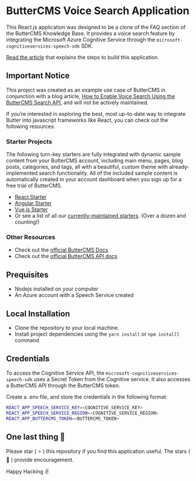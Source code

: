 # ButterCMS Voice Search Application

This React.js application was designed to be a clone of the FAQ section of the ButterCMS Knowledge Base. It provides a voice search feature by integrating the Microsoft Azure Cognitive Service through the `microsoft-cognitiveservices-speech-sdk` SDK. 

[Read the article](https://buttercms.com/blog/enable-voice-search-using-buttercms-search-api) that explains the steps to build this application.

## Important Notice
This project was created as an example use case of ButterCMS in conjunction with a blog article, [How to Enable Voice Search Using the ButterCMS Search API](https://buttercms.com/blog/enable-voice-search-using-buttercms-search-api/), and will not be actively maintained. 

If you’re interested in exploring the best, most up-to-date way to integrate Butter into javascript frameworks like React, you can check out the following resources:

### Starter Projects

The following turn-key starters are fully integrated with dynamic sample content from your ButterCMS account, including main menu, pages, blog posts, categories, and tags, all with a beautiful, custom theme with already-implemented search functionality. All of the included sample content is automatically created in your account dashboard when you sign up for a free trial of ButterCMS.
- [React Starter](https://buttercms.com/starters/react-starter-project/)
- [Angular Starter](https://buttercms.com/starters/angular-starter-project/)
- [Vue.js Starter](https://buttercms.com/starters/vuejs-starter-project/)
- Or see a list of all our [currently-maintained starters](https://buttercms.com/starters/). (Over a dozen and counting!)

### Other Resources
- Check out the [official ButterCMS Docs](https://buttercms.com/docs/)
- Check out the [official ButterCMS API docs](https://buttercms.com/docs/api/)

## Prequisites
- Nodejs installed on your computer
- An Azure account with a Speech Service created

## Local Installation
- Clone the repository to your local machine. 
- Install project dependencies using the `yarn install` or `npm installl` command. 

## Credentials 
To access the Cognitive Service API, the `microsoft-cognitiveservices-speech-sdk` uses a Secret Token from the Cognitive service. It also accesses a ButterCMS API through the ButterCMS token.

Create a .env file, and store the credentials in the following format:

```bash
REACT_APP_SPEECH_SERVICE_KEY=<COGNITIVE_SERVICE_KEY>
REACT_APP_SPEECH_SERVICE_REGION=<COGNITIVE_SERVICE_REGION>
REACT_APP_BUTTERCMS_TOKEN=<BUTTERCMS_TOKEN>
```

## One last thing 🤫

Please star ( ⭐️ ) this repository if you find this application useful. The stars ( 🌟 ) provide encouragement.

Happy Hacking ✌️ 
